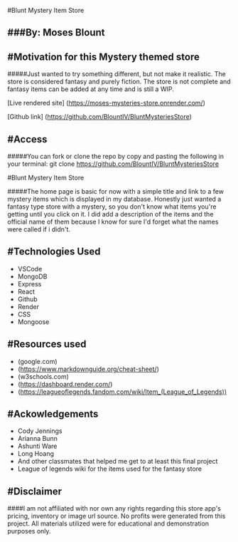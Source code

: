 #Blunt Mystery Item Store

###By: Moses Blount
---

#Motivation for this Mystery themed store
---

#####Just wanted to try something different, but not make it realistic. The store is considered fantasy and purely fiction. The store is not complete and fantasy items can be added at any time and is still a WIP.

[Live rendered site]
(https://moses-mysteries-store.onrender.com/)

[Github link]
(https://github.com/BlountIV/BluntMysteriesStore)

#Access 
---

#####You can fork or clone the repo by copy and pasting the following in your terminal: git clone https://github.com/BlountIV/BluntMysteriesStore

#Blunt Mystery Item Store

#####The home page is basic for now with a simple title and link to a few mystery items which is displayed in my database. Honestly just wanted a fantasy type store with a mystery, so you don't know what items you're getting until you click on it. I did add a description of the items and the official name of them because I know for sure I'd forget what the names were called if i didn't.

#Technologies Used
---
- VSCode
- MongoDB
- Express
- React
- Github
- Render
- CSS
- Mongoose

#Resources used
---
- (google.com)
- (https://www.markdownguide.org/cheat-sheet/)
- (w3schools.com)
- (https://dashboard.render.com/)
- (https://leagueoflegends.fandom.com/wiki/Item_(League_of_Legends))

#Ackowledgements
---

- Cody Jennings
- Arianna Bunn
- Ashunti Ware
- Long Hoang
- And other classmates that helped me get to at least this final project
- League of legends wiki for the items used for the fantasy store

#Disclaimer
---
####I am not affiliated with nor own any rights regarding this store app's pricing, inventory or image url source. No profits were generated from this project. All materials utilized were for educational and demonstration purposes only.